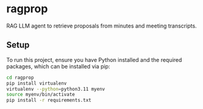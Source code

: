 # ragprop

RAG LLM agent to retrieve proposals from minutes and meeting transcripts.


## Setup

To run this project, ensure you have Python installed and the required packages, which can be installed via pip:

```bash
cd ragprop
pip install virtualenv
virtualenv --python=python3.11 myenv
source myenv/bin/activate
pip install -r requirements.txt
```
